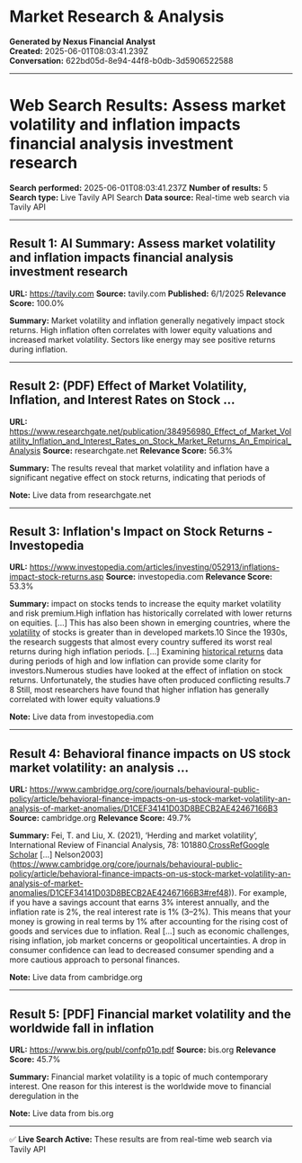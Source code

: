 # Market Research & Analysis

**Generated by Nexus Financial Analyst**  
**Created:** 2025-06-01T08:03:41.239Z  
**Conversation:** 622bd05d-8e94-44f8-b0db-3d5906522588

---

# Web Search Results: Assess market volatility and inflation impacts financial analysis investment research

**Search performed:** 2025-06-01T08:03:41.237Z
**Number of results:** 5
**Search type:** Live Tavily API Search
**Data source:** Real-time web search via Tavily API

---

## Result 1: AI Summary: Assess market volatility and inflation impacts financial analysis investment research

**URL:** https://tavily.com
**Source:** tavily.com
**Published:** 6/1/2025
**Relevance Score:** 100.0%

**Summary:** Market volatility and inflation generally negatively impact stock returns. High inflation often correlates with lower equity valuations and increased market volatility. Sectors like energy may see positive returns during inflation.


---

## Result 2: (PDF) Effect of Market Volatility, Inflation, and Interest Rates on Stock ...

**URL:** https://www.researchgate.net/publication/384956980_Effect_of_Market_Volatility_Inflation_and_Interest_Rates_on_Stock_Market_Returns_An_Empirical_Analysis
**Source:** researchgate.net
**Relevance Score:** 56.3%

**Summary:** The results reveal that market volatility and inflation have a significant negative effect on stock returns, indicating that periods of

**Note:** Live data from researchgate.net

---

## Result 3: Inflation's Impact on Stock Returns - Investopedia

**URL:** https://www.investopedia.com/articles/investing/052913/inflations-impact-stock-returns.asp
**Source:** investopedia.com
**Relevance Score:** 53.3%

**Summary:** impact on stocks tends to increase the equity market volatility and risk premium.High inflation has historically correlated with lower returns on equities. [...] This has also been shown in emerging countries, where the [volatility](https://www.investopedia.com/terms/v/volatility.asp) of stocks is greater than in developed markets.10 Since the 1930s, the research suggests that almost every country suffered its worst real returns during high inflation periods. [...] Examining [historical returns](https://www.investopedia.com/terms/h/historical-returns.asp) data during periods of high and low inflation can provide some clarity for investors.Numerous studies have looked at the effect of inflation on stock returns. Unfortunately, the studies have often produced conflicting results.7 8 Still, most researchers have found that higher inflation has generally correlated with lower equity valuations.9

**Note:** Live data from investopedia.com

---

## Result 4: Behavioral finance impacts on US stock market volatility: an analysis ...

**URL:** https://www.cambridge.org/core/journals/behavioural-public-policy/article/behavioral-finance-impacts-on-us-stock-market-volatility-an-analysis-of-market-anomalies/D1CEF34141D03D8BECB2AE42467166B3
**Source:** cambridge.org
**Relevance Score:** 49.7%

**Summary:** Fei, T. and Liu, X. (2021), ‘Herding and market volatility’, International Review of Financial Analysis, 78: 101880.[CrossRef](https://dx.doi.org/10.1016/j.irfa.2021.101880)[Google Scholar](https://scholar.google.com/scholar_lookup?title=Herding+and+market+volatility&author=Fei+T.&author=Liu+X.&publication+year=2021&journal=International+Review+of+Financial+Analysis&volume=78&doi=10.1016%2Fj.irfa.2021.101880) [...] Nelson2003](https://www.cambridge.org/core/journals/behavioural-public-policy/article/behavioral-finance-impacts-on-us-stock-market-volatility-an-analysis-of-market-anomalies/D1CEF34141D03D8BECB2AE42467166B3#ref48)). For example, if you have a savings account that earns 3% interest annually, and the inflation rate is 2%, the real interest rate is 1% (3–2%). This means that your money is growing in real terms by 1% after accounting for the rising cost of goods and services due to inflation. Real [...] such as economic challenges, rising inflation, job market concerns or geopolitical uncertainties. A drop in consumer confidence can lead to decreased consumer spending and a more cautious approach to personal finances.

**Note:** Live data from cambridge.org

---

## Result 5: [PDF] Financial market volatility and the worldwide fall in inflation

**URL:** https://www.bis.org/publ/confp01p.pdf
**Source:** bis.org
**Relevance Score:** 45.7%

**Summary:** Financial market volatility is a topic of much contemporary interest. One reason for this interest is the worldwide move to financial deregulation in the

**Note:** Live data from bis.org

---


✅ **Live Search Active:** These results are from real-time web search via Tavily API
